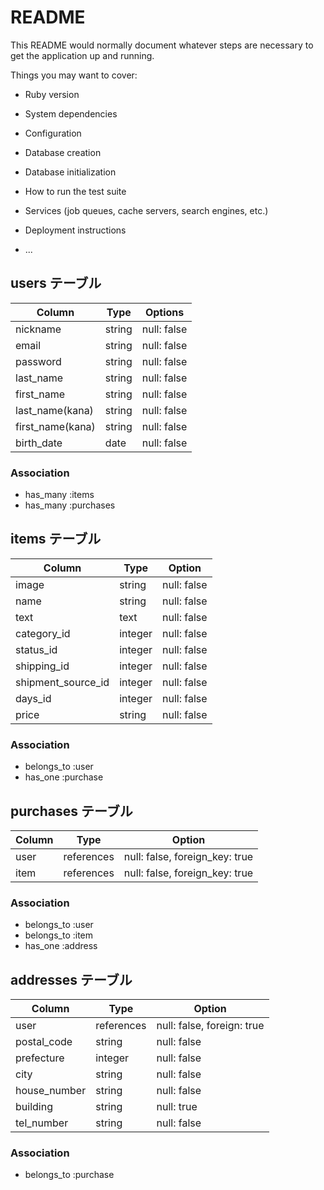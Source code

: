# README

This README would normally document whatever steps are necessary to get the
application up and running.

Things you may want to cover:

* Ruby version

* System dependencies

* Configuration

* Database creation

* Database initialization

* How to run the test suite

* Services (job queues, cache servers, search engines, etc.)

* Deployment instructions

* ...

## users テーブル

| Column           | Type   | Options     |
| ---------------- | ------ | ----------- |
| nickname         | string | null: false |
| email            | string | null: false |
| password         | string | null: false |
| last_name        | string | null: false |
| first_name       | string | null: false |
| last_name(kana)  | string | null: false |
| first_name(kana) | string | null: false |
| birth_date       | date   | null: false |

### Association

- has_many :items
- has_many :purchases

## items テーブル

| Column             | Type    | Option      |
| ------------------ | ------- | ----------- |
| image              | string  | null: false |
| name               | string  | null: false |
| text               | text    | null: false |
| category_id        | integer | null: false |
| status_id          | integer | null: false |
| shipping_id        | integer | null: false |
| shipment_source_id | integer | null: false |
| days_id            | integer | null: false |
| price              | string  | null: false |

### Association

- belongs_to :user
- has_one :purchase

## purchases テーブル

| Column  | Type       | Option                         |
| ------- | ---------- | ------------------------------ |
| user    | references | null: false, foreign_key: true |
| item    | references | null: false, foreign_key: true |

### Association

- belongs_to :user
- belongs_to :item
- has_one :address

## addresses テーブル

| Column       | Type       | Option                        |
| ------------ | ---------- | ----------------------------- |
| user         | references | null: false, foreign: true    |
| postal_code  | string     | null: false                   |
| prefecture   | integer    | null: false                   |
| city         | string     | null: false                   |
| house_number | string     | null: false                   |
| building     | string     | null: true                    |
| tel_number   | string     | null: false                   |

### Association

- belongs_to :purchase